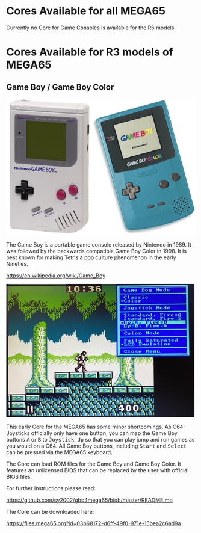 # Cores Available for all MEGA65

Currently no Core for Game Consoles is available for the R6 models.

# Cores Available for R3 models of MEGA65

## Game Boy / Game Boy Color

<img src="gb-and-gbc.jpg">

The Game Boy is a portable game console released by Nintendo in 1989. It was followed by the backwards compatible Game Boy Color in 1998. It is best known for making Tetris a pop culture phenomenon in the early Nineties.

https://en.wikipedia.org/wiki/Game_Boy

<img src="gbc07.jpg">

This early Core for the MEGA65 has some minor shortcomings. As C64-Joysticks officially only have one button, you can map the Game Boy buttons <kbd>A</kbd> or <kbd>B</kbd> to <kbd>Joystick Up</kbd> so that you can play jump and run games as you would on a C64. All Game Boy buttons, including <kbd>Start</kbd> and <kbd>Select</kbd> can be pressed via the MEGA65 keyboard.

The Core can load ROM files for the Game Boy and Game Boy Color. It features an unlicensed BIOS that can be replaced by the user with official BIOS files.
	
For further instructions please read:

https://github.com/sy2002/gbc4mega65/blob/master/README.md

The Core can be downloaded here:

https://files.mega65.org?id=03b68172-d6ff-49f0-971e-15bea2c6ad9a

